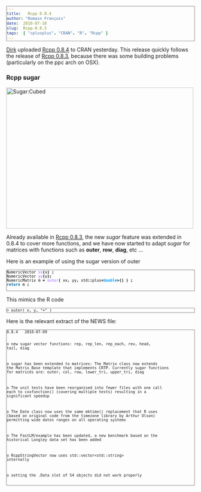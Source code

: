 ```yaml
---
title:   Rcpp 0.8.4
author: "Romain François"
date:  2010-07-10
slug:  Rcpp-0.8.5
tags:  [ "cplusplus", "CRAN", "R", "Rcpp" ]
---
```

<div class="post-content">
<style type="text/css">
pre{
font-size: small ;
border : 1px solid gray ;
}
</style>
<p><a href="http://dirk.eddelbuettel.com/blog/">Dirk</a> uploaded <a href="http://dirk.eddelbuettel.com/code/rcpp.html">Rcpp 0.8.4</a> to CRAN yesterday. 
This release quickly follows the release of <a href="http://dirk.eddelbuettel.com/blog/2010/06/29/#rcpp_0.8.3">Rcpp 0.8.3</a>, because there was some building problems (particularly on the ppc arch on OSX).</p>

<h3>Rcpp sugar</h3>

<p>
<a href="http://www.flickr.com/photos/sazztastical/2343536801/" title="Sugar:Cubed de sazztastical, sur Flickr"><img src="http://farm3.static.flickr.com/2111/2343536801_38c2398154.jpg" width="500" height="377" alt="Sugar:Cubed"></a>
</p>

<p>Already available in <a href="http://dirk.eddelbuettel.com/blog/2010/06/29/#rcpp_0.8.3">Rcpp 0.8.3</a>, the new <em>sugar</em> feature was extended in 0.8.4 to cover more functions, and we have now started to adapt <em>sugar</em> for matrices with functions such as <strong>outer</strong>, <strong>row</strong>, <strong>diag</strong>, etc ...</p>

<p>Here is an example of using the sugar version of outer</p>


<pre><font color="#000000">NumericVector <font color="#9966ff">xx</font><font color="#000000"><strong>(</strong></font>x<font color="#000000"><strong>)</strong></font> <font color="#000000"><strong>;</strong></font>
NumericVector <font color="#9966ff">yy</font><font color="#000000"><strong>(</strong></font>y<font color="#000000"><strong>)</strong></font><font color="#000000"><strong>;</strong></font>
NumericMatrix m <font color="#000000"><strong>=</strong></font> <font color="#9966ff">outer</font><font color="#000000"><strong>(</strong></font> xx<font color="#000000"><strong>,</strong></font> yy<font color="#000000"><strong>,</strong></font> std<font color="#000000"><strong>::</strong></font>plus<font color="#000000"><strong>&lt;</strong></font><font color="#0099ff"><strong>double</strong></font><font color="#000000"><strong>&gt;</strong></font><font color="#000000"><strong>(</strong></font><font color="#000000"><strong>)</strong></font> <font color="#000000"><strong>)</strong></font> <font color="#000000"><strong>;</strong></font>
<font color="#006699"><strong>return</strong></font> m <font color="#000000"><strong>;</strong></font>

</font></pre>

<p>This mimics the R code</p>

<pre>
&gt; outer( x, y, "+" )
</pre>

<p>Here is the relevant extract of the NEWS file: 

</p>
<pre>
0.8.4   2010-07-09

o   new sugar vector functions: rep, rep_len, rep_each, rev, head, tail, diag
	
o	sugar has been extended to matrices: The Matrix class now extends the Matrix_Base template that implements CRTP. Currently sugar functions for matrices are: outer, col, row, lower_tri, upper_tri, diag

o   The unit tests have been reorganised into fewer files with one call each to cxxfunction() (covering multiple tests) resulting in a significant speedup

o	The Date class now uses the same mktime() replacement that R uses (based on original code from the timezone library by Arthur Olson) permitting wide dates ranges on all operating systems

o   The FastLM/example has been updated, a new benchmark based on the historical Longley data set has been added

o   RcppStringVector now uses std::vector&lt;std::string&gt; internally

o    setting the .Data slot of S4 objects did not work properly

</pre>
</div>
